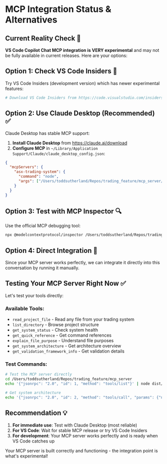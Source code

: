 # MCP Integration Status & Alternatives

## Current Reality Check 🚨

**VS Code Copilot Chat MCP integration is VERY experimental** and may not be fully available in current releases. Here are your options:

## Option 1: Check VS Code Insiders 🧪
Try VS Code Insiders (development version) which has newer experimental features:
```bash
# Download VS Code Insiders from https://code.visualstudio.com/insiders/
```

## Option 2: Use Claude Desktop (Recommended) ✅
Claude Desktop has stable MCP support:

1. **Install Claude Desktop** from https://claude.ai/download
2. **Configure MCP** in `~/Library/Application Support/Claude/claude_desktop_config.json`:
```json
{
  "mcpServers": {
    "asx-trading-system": {
      "command": "node",
      "args": ["/Users/toddsutherland/Repos/trading_feature/mcp_server/dist/index.js"]
    }
  }
}
```

## Option 3: Test with MCP Inspector 🔍
Use the official MCP debugging tool:
```bash
npx @modelcontextprotocol/inspector /Users/toddsutherland/Repos/trading_feature/mcp_server/dist/index.js
```

## Option 4: Direct Integration 🔌
Since your MCP server works perfectly, we can integrate it directly into this conversation by running it manually.

## Testing Your MCP Server Right Now ✅

Let's test your tools directly:

### Available Tools:
- `read_project_file` - Read any file from your trading system
- `list_directory` - Browse project structure  
- `get_system_status` - Check system health
- `get_quick_reference` - Get command references
- `explain_file_purpose` - Understand file purposes
- `get_system_architecture` - Get architecture overview
- `get_validation_framework_info` - Get validation details

### Test Commands:
```bash
# Test the MCP server directly
cd /Users/toddsutherland/Repos/trading_feature/mcp_server
echo '{"jsonrpc": "2.0", "id": 1, "method": "tools/list"}' | node dist/index.js

# Get system architecture
echo '{"jsonrpc": "2.0", "id": 2, "method": "tools/call", "params": {"name": "get_system_architecture"}}' | node dist/index.js
```

## Recommendation 💡

1. **For immediate use**: Test with Claude Desktop (most reliable)
2. **For VS Code**: Wait for stable MCP release or try VS Code Insiders
3. **For development**: Your MCP server works perfectly and is ready when VS Code catches up

Your MCP server is built correctly and functioning - the integration point is what's experimental!

